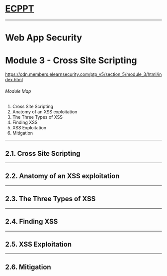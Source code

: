 # [ECPPT](https://members.elearnsecurity.com/courses/penetration_testing_professional_v5)
___________________________________
# Web App Security
# Module 3 - Cross Site Scripting

https://cdn.members.elearnsecurity.com/ptp_v5/section_5/module_3/html/index.html

###### Module Map
1. Cross Site Scripting
2. Anatomy of an XSS exploitation
3. The Three Types of XSS
4. Finding XSS
5. XSS Exploitation
6. Mitigation


___________________________________
## 2.1. Cross Site Scripting


___________________________________
## 2.2. Anatomy of an XSS exploitation


___________________________________
## 2.3. The Three Types of XSS


___________________________________
## 2.4. Finding XSS


___________________________________
## 2.5. XSS Exploitation


___________________________________
## 2.6. Mitigation
